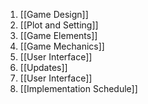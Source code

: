 1. [[Game Design]]
2. [[Plot and Setting]]
3. [[Game Elements]]
4. [[Game Mechanics]]
5. [[User Interface]]
6. [[Updates]]
7. [[User Interface]]
8. [[Implementation Schedule]]
